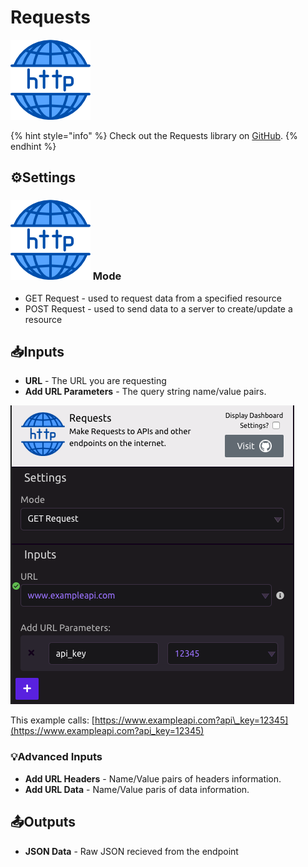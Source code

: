 # Requests

![Make requests to APIs and other endpoints on the internet.](../../.gitbook/assets/http_requests.png)

{% hint style="info" %}
Check out the Requests library on [GitHub](https://github.com/requests/requests).
{% endhint %}

## ⚙Settings

### ![](../../.gitbook/assets/http_requests.png) Mode

* GET Request - used to request data from a specified resource
* POST Request - used to send data to a server to create/update a resource

## 📥Inputs

* **URL** - The URL you are requesting
* **Add URL Parameters** - The query string name/value pairs.

![](../../.gitbook/assets/screenshot-2019-07-17-11.02.15.png)

This example calls: [https://www.exampleapi.com?api\_key=12345](https://www.exampleapi.com?api_key=12345)

### 💡Advanced Inputs

* **Add URL Headers** - Name/Value pairs of headers information.
* **Add URL Data** - Name/Value paris of data information.

## 📤Outputs

* **JSON Data** - Raw JSON recieved from the endpoint

